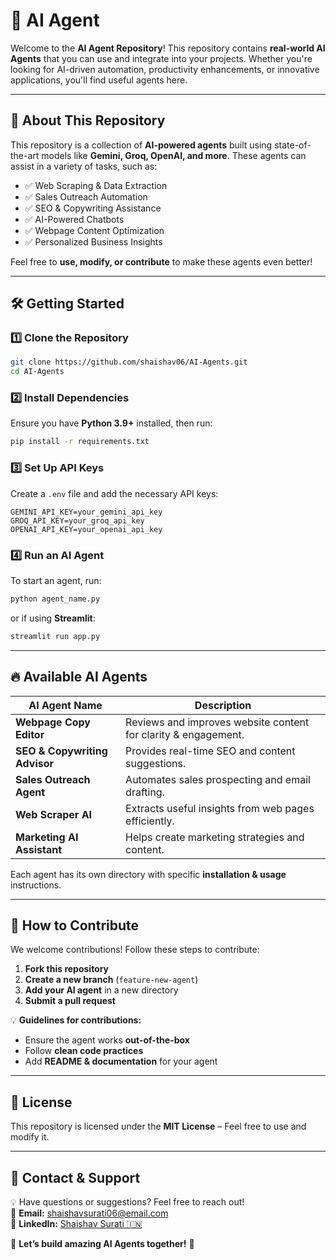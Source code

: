 # 🚀 AI Agent

Welcome to the **AI Agent Repository**! This repository contains **real-world AI Agents** that you can use and integrate into your projects. Whether you're looking for AI-driven automation, productivity enhancements, or innovative applications, you'll find useful agents here.

---

## 🌟 **About This Repository**
This repository is a collection of **AI-powered agents** built using state-of-the-art models like **Gemini, Groq, OpenAI, and more**. These agents can assist in a variety of tasks, such as:
- ✅ Web Scraping & Data Extraction  
- ✅ Sales Outreach Automation  
- ✅ SEO & Copywriting Assistance  
- ✅ AI-Powered Chatbots  
- ✅ Webpage Content Optimization  
- ✅ Personalized Business Insights  

Feel free to **use, modify, or contribute** to make these agents even better!

---

## 🛠 **Getting Started**

### **1️⃣ Clone the Repository**
```sh
git clone https://github.com/shaishav06/AI-Agents.git
cd AI-Agents
```

### **2️⃣ Install Dependencies**
Ensure you have **Python 3.9+** installed, then run:
```sh
pip install -r requirements.txt
```

### **3️⃣ Set Up API Keys**
Create a `.env` file and add the necessary API keys:
```env
GEMINI_API_KEY=your_gemini_api_key
GROQ_API_KEY=your_groq_api_key
OPENAI_API_KEY=your_openai_api_key
```

### **4️⃣ Run an AI Agent**
To start an agent, run:
```sh
python agent_name.py
```
or if using **Streamlit**:
```sh
streamlit run app.py
```

---

## 🔥 **Available AI Agents**
| AI Agent Name         | Description |
|----------------------|-------------|
| **Webpage Copy Editor** | Reviews and improves website content for clarity & engagement. |
| **SEO & Copywriting Advisor** | Provides real-time SEO and content suggestions. |
| **Sales Outreach Agent** | Automates sales prospecting and email drafting. |
| **Web Scraper AI** | Extracts useful insights from web pages efficiently. |
| **Marketing AI Assistant** | Helps create marketing strategies and content. |

Each agent has its own directory with specific **installation & usage** instructions.

---

## 🤝 **How to Contribute**
We welcome contributions! Follow these steps to contribute:
1. **Fork this repository**  
2. **Create a new branch** (`feature-new-agent`)  
3. **Add your AI agent** in a new directory  
4. **Submit a pull request**  

💡 **Guidelines for contributions:**
- Ensure the agent works **out-of-the-box**  
- Follow **clean code practices**  
- Add **README & documentation** for your agent  

---

## 📜 **License**
This repository is licensed under the **MIT License** – Feel free to use and modify it.

---

## 📧 **Contact & Support**
💡 Have questions or suggestions? Feel free to reach out!  
📩 **Email:** shaishavsurati06@email.com  
🔗 **LinkedIn:** [Shaishav Surati 🇮🇳 ](https://linkedin.com/in/shaishavsurati)  

🚀 **Let’s build amazing AI Agents together!** 🎯
